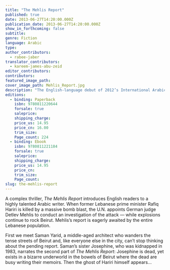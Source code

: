 ```yaml
---
title: "The Mehlis Report"
published: true
date: 2013-06-27T14:20:00.000Z
publication_date: 2013-06-27T14:20:00.000Z
show_in_forthcoming: false
subtitle:
genre: Fiction
language: Arabic
type:
author_contributors:
  - rabee-jaber
translator_contributors:
  - kareem-james-abu-zeid
editor_contributors:
contributors:
featured_image_path:
cover_image_path: Mehlis_Report.jpg
description: "The English-language debut of 2012’s International Arabic Fiction Prize winner "
editions:
  - binding: Paperback
    isbn: 9780811220644
    forsale: true
    saleprice:
    shipping_charge:
    price_us: 14.95
    price_cn: 16.00
    trim_size:
    Page_count: 224
  - binding: Ebook
    isbn: 9780811221184
    forsale: true
    saleprice:
    shipping_charge:
    price_us: 14.95
    price_cn:
    trim_size:
    Page_count:
slug: the-mehlis-report
---
```


A complex thriller, _The Mehlis Report_ introduces English readers to a highly talented Arabic writer. When former Lebanese prime minister Rafiq Hariri is killed by a massive bomb blast, the U.N. appoints German judge Detlev Mehlis to conduct an investigation of the attack — while explosions continue to rock Beirut. Mehlis’s report is eagerly awaited by the entire Lebanese population. 

First we meet Saman Yarid, a middle-aged architect who wanders the tense streets of Beirut and, like everyone else in the city, can’t stop thinking about the pending report. Saman’s sister Josephine, who was kidnapped in 1983, narrates the second part of _The Mehlis Report_: Josephine is dead, yet exists in a bizarre underworld in the bowels of Beirut where the dead are busy writing their memoirs. Then the ghost of Hariri himself appears…

